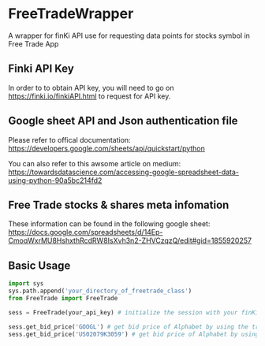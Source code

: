 # FreeTradeWrapper
A wrapper for finKi API use for requesting data points for stocks symbol in Free Trade App

## Finki API Key
In order to to obtain API key, you will need to go on https://finki.io/finkiAPI.html to request for API key.

## Google sheet API and Json authentication file 
Please refer to offical documentation: https://developers.google.com/sheets/api/quickstart/python

You can also refer to this awsome article on medium: https://towardsdatascience.com/accessing-google-spreadsheet-data-using-python-90a5bc214fd2

## Free Trade stocks & shares meta infomation
These information can be found in the following google sheet:
https://docs.google.com/spreadsheets/d/14Ep-CmoqWxrMU8HshxthRcdRW8IsXvh3n2-ZHVCzqzQ/edit#gid=1855920257

## Basic Usage
```python
import sys
sys.path.append('your_directory_of_freetrade_class')
from FreeTrade import FreeTrade

sess = FreeTrade(your_api_key) # initialize the session with your finKi API key

sess.get_bid_price('GOOGL') # get bid price of Alphabet by using the trading symbol for it
sess.get_bid_price('US02079K3059') # get bid price of Alphabet by using isin reference number
```

